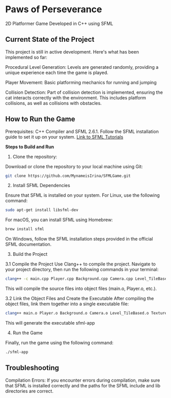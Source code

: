 # Paws of Perseverance
2D Platformer Game Developed in C++ using SFML

## Current State of the Project
This project is still in active development. Here's what has been implemented so far:

Procedural Level Generation: Levels are generated randomly, providing a unique experience each time the game is played.

Player Movement: Basic platforming mechanics for running and jumping

Collision Detection: Part of collision detection is implemented, ensuring the cat interacts correctly with the environment. This includes platform collisions, as well as collisions with obstacles.

## How to Run the Game
Prerequisites: C++ Compiler and SFML 2.6.1. Follow the SFML installation guide to set it up on your system. [Link to SFML Tutorials](https://www.sfml-dev.org/tutorials/2.6/)



**Steps to Build and Run**

1. Clone the repository:
   
Download or clone the repository to your local machine using Git: 
```bash
git clone https://github.com/MynameisIrina/SFMLGame.git
```
2. Install SFML Dependencies
   
Ensure that SFML is installed on your system. For Linux, use the following command:
```bash
sudo apt-get install libsfml-dev
```

For macOS, you can install SFML using Homebrew:
```bash
brew install sfml
```

On Windows, follow the SFML installation steps provided in the official SFML documentation.

3. Build the Project

  3.1 Compile the Project
  Use Clang++ to compile the project. Navigate to your project directory, then run the following commands in your terminal:
  ```bash
  clang++ -c main.cpp Player.cpp Background.cpp Camera.cpp Level_TileBased.cpp    TextureLoader.cpp Math.cpp Obstacle.cpp -I<sfml-install-path>/include -std=c++17
  ```
  
  This will compile the source files into object files (main.o, Player.o, etc.).

  3.2 Link the Object Files and Create the Executable
  After compiling the object files, link them together into a single executable file:
  ```bash
  clang++ main.o Player.o Background.o Camera.o Level_TileBased.o TextureLoader.o Math.o Obstacle.o -o sfml-app -L<sfml-install-path>/lib -lsfml-graphics -lsfml-window -lsfml-system
  ```
  
  This will generate the executable sfml-app

4. Run the Game

Finally, run the game using the following command:
```bash
./sfml-app
```

## Troubleshooting

Compilation Errors: If you encounter errors during compilation, make sure that SFML is installed correctly and the paths for the SFML include and lib directories are correct.







